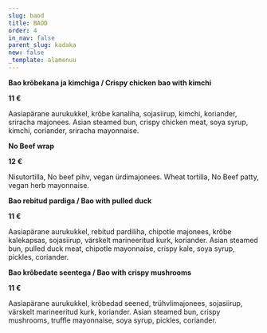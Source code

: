 ```yaml
---
slug: baod
title: BAOD
order: 4
in_nav: false
parent_slug: kadaka
new: false
_template: alamenuu
---
```


<div class="ellipsis"></div>

<span class="spicy">**Bao krõbekana ja kimchiga / Crispy chicken bao with kimchi**

**11 €**

<span class="koostis">Aasiapärane aurukukkel, krõbe kanaliha, sojasiirup, kimchi, koriander, sriracha majonees. Asian steamed bun, crispy chicken meat, soya syrup, kimchi, coriander,  sriracha mayonnaise.

**No Beef wrap**

**12 €**

<span class="koostis">Nisutortilla, No beef pihv, vegan ürdimajonees. Wheat tortilla, No Beef patty, vegan herb mayonnaise. 

<span class="spicy">**Bao rebitud pardiga / Bao with pulled duck**

**11 €**

<span class="koostis">Aasiapärane aurukukkel, rebitud pardiliha, chipotle majonees, krõbe kalekapsas, sojasiirup, värskelt marineeritud kurk, koriander. Asian steamed bun, pulled duck meat, chipotle mayonnaise, crispy kale, soya syrup, pickles, coriander.

**Bao krõbedate seentega / Bao with crispy mushrooms**

**11 €**

<span class="koostis">Aasiapärane aurukukkel, krõbedad seened, trühvlimajonees, sojasiirup, värskelt marineeritud kurk, koriander. Asian steamed bun, crispy mushrooms, truffle mayonnaise, soya syrup, pickles, coriander.
